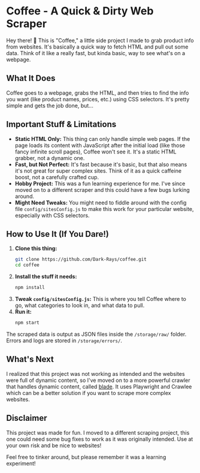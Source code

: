 # Coffee - A Quick & Dirty Web Scraper

Hey there! 👋 This is "Coffee," a little side project I made to grab product info from websites. It's basically a quick way to fetch HTML and pull out some data. Think of it like a really fast, but kinda basic, way to see what's on a webpage.

## What It Does

Coffee goes to a webpage, grabs the HTML, and then tries to find the info you want (like product names, prices, etc.) using CSS selectors. It's pretty simple and gets the job done, but...

## Important Stuff & Limitations

*   **Static HTML Only:** This thing can only handle simple web pages. If the page loads its content with JavaScript after the initial load (like those fancy infinite scroll pages), Coffee won't see it. It's a static HTML grabber, not a dynamic one.
*   **Fast, but Not Perfect:** It's fast because it's basic, but that also means it's not great for super complex sites. Think of it as a quick caffeine boost, not a carefully crafted cup.
*   **Hobby Project:** This was a fun learning experience for me. I've since moved on to a different scraper and this could have a few bugs lurking around.
*  **Might Need Tweaks:**  You might need to fiddle around with the config file `config/sitesConfig.js` to make this work for your particular website, especially with CSS selectors.

## How to Use It (If You Dare!)

1.  **Clone this thing:**
    ```bash
    git clone https://github.com/Dark-Rays/coffee.git
    cd coffee
    ```
2.  **Install the stuff it needs:**
    ```bash
    npm install
    ```
3.  **Tweak `config/sitesConfig.js`:** This is where you tell Coffee where to go, what categories to look in, and what data to pull.
4.  **Run it:**
    ```bash
    npm start
    ```

The scraped data is output as JSON files inside the `/storage/raw/` folder. Errors and logs are stored in `/storage/errors/`.

## What's Next

I realized that this project was not working as intended and the websites were full of dynamic content, so I've moved on to a more powerful crawler that handles dynamic content, called [blade](https://github.com/0-jd/blade). It uses Playwright and Crawlee which can be a better solution if you want to scrape more complex websites.

## Disclaimer

This project was made for fun. I moved to a different scraping project, this one could need some bug fixes to work as it was originally intended. Use at your own risk and be nice to websites!

Feel free to tinker around, but please remember it was a learning experiment!